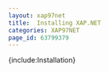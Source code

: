 ```yaml
---
layout: xap97net
title:  Installing XAP.NET
categories: XAP97NET
page_id: 63799379
---
```


{include:Installation}